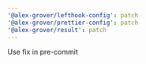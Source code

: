 ```yaml
---
'@alex-grover/lefthook-config': patch
'@alex-grover/prettier-config': patch
'@alex-grover/result': patch
---
```


Use fix in pre-commit
